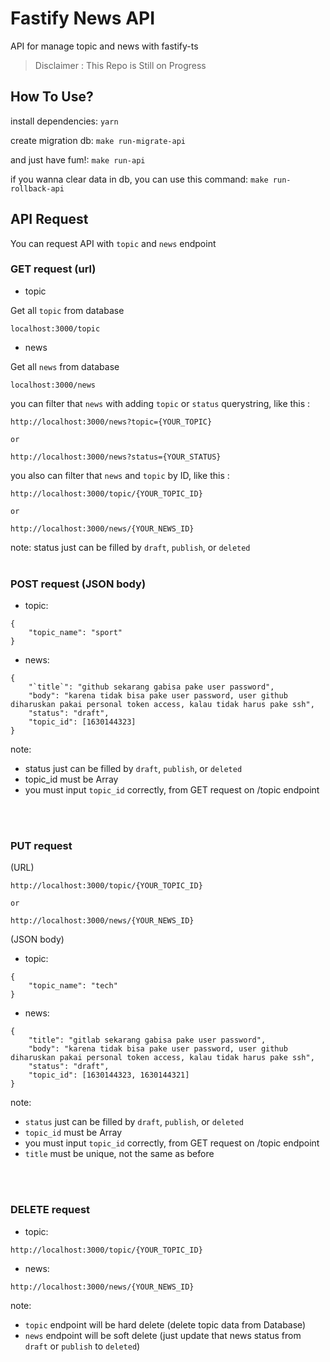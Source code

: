 # Fastify News API

API for manage topic and news with fastify-ts

> Disclaimer : This Repo is Still on Progress

## How To Use?

install dependencies:
`yarn`

create migration db:
`make run-migrate-api`

and just have fum!:
`make run-api`


if you wanna clear data in db, you can use this command:
`make run-rollback-api`


## API Request
You can request API with `topic` and `news` endpoint

### GET request (url)
 - topic

Get all `topic` from database
```
localhost:3000/topic
```
 - news
 
 Get all `news` from database
```
localhost:3000/news
```
you can filter that `news` with adding `topic` or `status` querystring, like this :

```
http://localhost:3000/news?topic={YOUR_TOPIC}

or 

http://localhost:3000/news?status={YOUR_STATUS} 
```

you also can filter that `news` and `topic` by ID, like this :

```
http://localhost:3000/topic/{YOUR_TOPIC_ID}

or 

http://localhost:3000/news/{YOUR_NEWS_ID}
```
note: status just can be filled by `draft`, `publish`, or `deleted`
<br/>
<br/>

### POST request (JSON body)
- topic:
```
{
	"topic_name": "sport"
}
```

- news:
```
{
	"`title`": "github sekarang gabisa pake user password",
	"body": "karena tidak bisa pake user password, user github diharuskan pakai personal token access, kalau tidak harus pake ssh",
	"status": "draft",
	"topic_id": [1630144323]
}
```
note: 
- status just can be filled by `draft`, `publish`, or `deleted`
- topic_id must be Array
- you must input `topic_id` correctly, from GET request on /topic endpoint  
<br/>
<br/>

### PUT request 
(URL)
```
http://localhost:3000/topic/{YOUR_TOPIC_ID}

or 

http://localhost:3000/news/{YOUR_NEWS_ID}
```


(JSON body)
- topic:
```
{
	"topic_name": "tech"
}
```

- news:
```
{
	"title": "gitlab sekarang gabisa pake user password",
	"body": "karena tidak bisa pake user password, user github diharuskan pakai personal token access, kalau tidak harus pake ssh",
	"status": "draft",
	"topic_id": [1630144323, 1630144321]
}
```
note: 
- `status` just can be filled by `draft`, `publish`, or `deleted`
- `topic_id` must be Array
- you must input `topic_id` correctly, from GET request on /topic endpoint 
- `title` must be unique, not the same as before
<br/>
<br/>

### DELETE request 
- topic:
```
http://localhost:3000/topic/{YOUR_TOPIC_ID}
```

- news:
```
http://localhost:3000/news/{YOUR_NEWS_ID}
```
note:
- `topic` endpoint will be hard delete (delete topic data from Database)
- `news` endpoint will be soft delete (just update that news status from `draft` or `publish` to `deleted`)